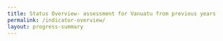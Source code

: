 ```yaml
---
title: Status Overview- assessment for Vanuatu from previous years
permalink: /indicator-overview/
layout: progress-summary
---
```


